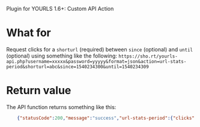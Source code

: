 Plugin for YOURLS 1.6+: Custom API Action

# What for

Request clicks for a `shorturl` (required) between `since` (optional) and `until` (optional) using something like the following:
`https://sho.rt/yourls-api.php?username=xxxxx&password=yyyyy&format=json&action=url-stats-period&shorturl=abc&since=1540234300&until=1540234309` 

# Return value

The API function returns something like this:
```json
	{"statusCode":200,"message":"success","url-stats-period":{"clicks":"1"}}
```
